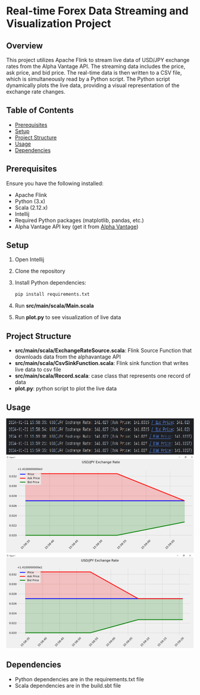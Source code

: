 # Real-time Forex Data Streaming and Visualization Project

## Overview

This project utilizes Apache Flink to stream live data of USD/JPY exchange rates from the Alpha Vantage API. The streaming data includes the price, ask price, and bid price. The real-time data is then written to a CSV file, which is simultaneously read by a Python script. The Python script dynamically plots the live data, providing a visual representation of the exchange rate changes.

## Table of Contents

- [Prerequisites](#prerequisites)
- [Setup](#setup)
- [Project Structure](#project-structure)
- [Usage](#usage)
- [Dependencies](#dependencies)

## Prerequisites

Ensure you have the following installed:

- Apache Flink
- Python (3.x)
- Scala (2.12.x)
- Intellij
- Required Python packages (matplotlib, pandas, etc.)
- Alpha Vantage API key (get it from [Alpha Vantage](https://www.alphavantage.co/))

## Setup

1. Open Intellij

2. Clone the repository

3. Install Python dependencies:
    ```bash
   pip install requirements.txt

4. Run **src/main/scala/Main.scala**
5. Run **plot.py** to see visualization of live data

## Project Structure

- **src/main/scala/ExchangeRateSource.scala**: Flink Source Function that downloads data from the alphavantage API 
- **src/main/scala/CsvSinkFunction.scala**: Flink sink function that writes live data to csv file
- **src/main/scala/Record.scala**: case class that represents one record of data
- **plot.py**: python script to plot the live data

## Usage
![Console Output](console_output.png)
![Plot1](viz1.png)
![Plot2](viz2.png)

## Dependencies
- Python dependencies are in the requirements.txt file
- Scala dependencies are in the build.sbt file